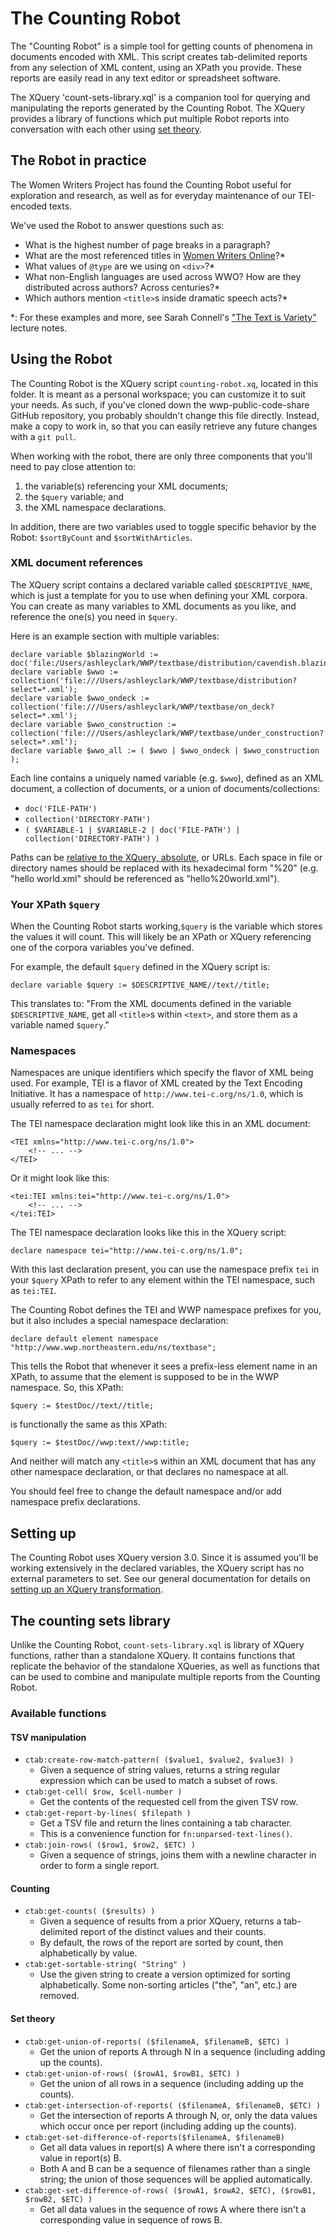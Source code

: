 <!-- Last updated 2017-07-03 -->
# The Counting Robot

The "Counting Robot" is a simple tool for getting counts of phenomena in documents encoded with XML. This script creates tab-delimited reports from any selection of XML content, using an XPath you provide. These reports are easily read in any text editor or spreadsheet software.

The XQuery 'count-sets-library.xql' is a companion tool for querying and manipulating the reports generated by the Counting Robot. The XQuery provides a library of functions which put multiple Robot reports into conversation with each other using
[set theory](https://en.wikipedia.org/wiki/Naive_set_theory#Unions.2C_intersections.2C_and_relative_complements).

## The Robot in practice

The Women Writers Project has found the Counting Robot useful for exploration and research, as well as for everyday maintenance of our TEI-encoded texts.

We've used the Robot to answer questions such as:

* What is the highest number of page breaks in a paragraph?
* What are the most referenced titles in [Women Writers Online](http://www.wwp.neu.edu/wwo/)?*
* What values of `@type` are we using on `<div>`?*
* What non-English languages are used across WWO? How are they distributed across authors? Across centuries?*
* Which authors mention `<title>`s inside dramatic speech acts?*

\*: For these examples and more, see Sarah Connell's ["The Text is Variety"](http://wwp.northeastern.edu/blog/the-text-is-variety/) lecture notes.

## Using the Robot

The Counting Robot is the XQuery script `counting-robot.xq`, located in this folder. It is meant as a personal workspace; you can customize it to suit your needs. As such, if you've cloned down the wwp-public-code-share GitHub repository, you probably shouldn't change this file directly. Instead, make a copy to work in, so that you can easily retrieve any future changes with a `git pull`.

When working with the robot, there are only three components that you'll need to pay close attention to: 

1. the variable(s) referencing your XML documents;
2. the `$query` variable; and 
3. the XML namespace declarations.

In addition, there are two variables used to toggle specific behavior by the Robot: `$sortByCount` and `$sortWithArticles`.

### XML document references

The XQuery script contains a declared variable called `$DESCRIPTIVE_NAME`, which is just a template for you to use when defining your XML corpora. You can create as many variables to XML documents as you like, and reference the one(s) you need in `$query`.

Here is an example section with multiple variables:

    declare variable $blazingWorld := doc('file:/Users/ashleyclark/WWP/textbase/distribution/cavendish.blazing.xml');
    declare variable $wwo := collection('file:///Users/ashleyclark/WWP/textbase/distribution?select=*.xml');
    declare variable $wwo_ondeck := collection('file:///Users/ashleyclark/WWP/textbase/on_deck?select=*.xml');
    declare variable $wwo_construction := collection('file:///Users/ashleyclark/WWP/textbase/under_construction?select=*.xml');
    declare variable $wwo_all := ( $wwo | $wwo_ondeck | $wwo_construction );

Each line contains a uniquely named variable (e.g. `$wwo`), defined as an XML document, a collection of documents, or a union of documents/collections:

* `doc('FILE-PATH')`
* `collection('DIRECTORY-PATH')`
* `( $VARIABLE-1 | $VARIABLE-2 | doc('FILE-PATH') | collection('DIRECTORY-PATH') )`

Paths can be [relative to the XQuery, absolute](https://en.wikipedia.org/wiki/Path_%28computing%29#Absolute_and_relative_paths), or URLs. Each space in file or directory names should be replaced with its hexadecimal form "%20" (e.g. "hello world.xml" should be referenced as "hello%20world.xml"). 

### Your XPath `$query`

When the Counting Robot starts working,`$query` is the variable which stores the values it will count. This will likely be an XPath or XQuery referencing one of the corpora variables you've defined.

For example, the default `$query` defined in the XQuery script is:

    declare variable $query := $DESCRIPTIVE_NAME//text//title;

This translates to: "From the XML documents defined in the variable `$DESCRIPTIVE_NAME`, get all `<title>`s within `<text>`, and store them as a variable named `$query`."



### Namespaces

Namespaces are unique identifiers which specify the flavor of XML being used. For example, TEI is a flavor of XML created by the Text Encoding Initiative. It has a namespace of `http://www.tei-c.org/ns/1.0`, which is usually referred to as `tei` for short.

The TEI namespace declaration might look like this in an XML document:

    <TEI xmlns="http://www.tei-c.org/ns/1.0">
        <!-- ... -->
    </TEI>

Or it might look like this:

    <tei:TEI xmlns:tei="http://www.tei-c.org/ns/1.0">
        <!-- ... -->
    </tei:TEI>

The TEI namespace declaration looks like this in the XQuery script:

    declare namespace tei="http://www.tei-c.org/ns/1.0";

With this last declaration present, you can use the namespace prefix `tei` in your `$query` XPath to refer to any element within the TEI namespace, such as `tei:TEI`.

The Counting Robot defines the TEI and WWP namespace prefixes for you, but it also includes a special namespace declaration:

    declare default element namespace "http://www.wwp.northeastern.edu/ns/textbase";

This tells the Robot that whenever it sees a prefix-less element name in an XPath, to assume that the element is supposed to be in the WWP namespace. So, this XPath:

    $query := $testDoc//text//title;

is functionally the same as this XPath:

    $query := $testDoc//wwp:text//wwp:title;

And neither will match any `<title>`s within an XML document that has any other namespace declaration, or that declares no namespace at all.

You should feel free to change the default namespace and/or add namespace prefix declarations.


## Setting up

The Counting Robot uses XQuery version 3.0. Since it is assumed you'll be working extensively in the declared variables, the XQuery script has no external parameters to set. See our general documentation for details on [setting up an XQuery transformation](../docs/setup-xquery.md).


## The counting sets library

Unlike the Counting Robot, `count-sets-library.xql` is library of XQuery functions, rather than a standalone XQuery. It contains functions that replicate the behavior of the standalone XQueries, as well as functions that can be used to combine and manipulate multiple reports from the Counting Robot.

### Available functions

#### TSV manipulation

* `ctab:create-row-match-pattern( ($value1, $value2, $value3) )`
  * Given a sequence of string values, returns a string regular expression which can be used to match a subset of rows.
* `ctab:get-cell( $row, $cell-number )`
  * Get the contents of the requested cell from the given TSV row.
* `ctab:get-report-by-lines( $filepath )`
  * Get a TSV file and return the lines containing a tab character.
  * This is a convenience function for `fn:unparsed-text-lines()`.
* `ctab:join-rows( ($row1, $row2, $ETC) )`
  * Given a sequence of strings, joins them with a newline character in order to form a single report.

#### Counting

* `ctab:get-counts( ($results) )`
  * Given a sequence of results from a prior XQuery, returns a tab-delimited report of the distinct values and their counts.
  * By default, the rows of the report are sorted by count, then alphabetically by value.
* `ctab:get-sortable-string( "String" )`
  * Use the given string to create a version optimized for sorting alphabetically. Some non-sorting articles ("the", "an", etc.) are removed.

#### Set theory

* `ctab:get-union-of-reports( ($filenameA, $filenameB, $ETC) )`
  * Get the union of reports A through N in a sequence (including adding up the counts).
* `ctab:get-union-of-rows( ($rowA1, $rowB1, $ETC) )`
  * Get the union of all rows in a sequence (including adding up the counts).
* `ctab:get-intersection-of-reports( ($filenameA, $filenameB, $ETC) )`
  * Get the intersection of reports A through N, or, only the data values which occur once per report (including adding up the counts).
* `ctab:get-set-difference-of-reports($filenameA, $filenameB)`
  * Get all data values in report(s) A where there isn't a corresponding value in report(s) B.
  * Both A and B can be a sequence of filenames rather than a single string; the union of those sequences will be applied automatically.
* `ctab:get-set-difference-of-rows( ($rowA1, $rowA2, $ETC), ($rowB1, $rowB2, $ETC) )`
  * Get all data values in the sequence of rows A where there isn't a corresponding value in sequence of rows B.

<!--### Importing the library-->


